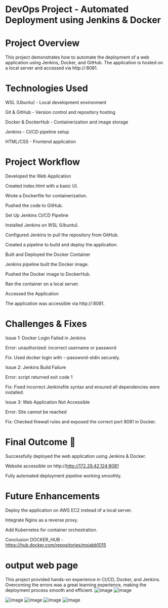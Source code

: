 # DevOps Project - Automated Deployment using Jenkins & Docker

# Project Overview

This project demonstrates how to automate the deployment of a web application using Jenkins, Docker, and GitHub. The application is hosted on a local server and accessed via http://<IP>:8081.

# Technologies Used

WSL (Ubuntu) - Local development environment

Git & GitHub - Version control and repository hosting

Docker & DockerHub - Containerization and image storage

Jenkins - CI/CD pipeline setup

HTML/CSS - Frontend application

# Project Workflow

Developed the Web Application

Created index.html with a basic UI.

Wrote a Dockerfile for containerization.

Pushed the code to GitHub.

Set Up Jenkins CI/CD Pipeline

Installed Jenkins on WSL (Ubuntu).

Configured Jenkins to pull the repository from GitHub.

Created a pipeline to build and deploy the application.

Built and Deployed the Docker Container

Jenkins pipeline built the Docker image.

Pushed the Docker image to DockerHub.

Ran the container on a local server.

Accessed the Application

The application was accessible via http://<IP>:8081.

# Challenges & Fixes

Issue 1: Docker Login Failed in Jenkins

Error: unauthorized: incorrect username or password

Fix: Used docker login with --password-stdin securely.

Issue 2: Jenkins Build Failure

Error: script returned exit code 1

Fix: Fixed incorrect Jenkinsfile syntax and ensured all dependencies were installed.

Issue 3: Web Application Not Accessible

Error: Site cannot be reached

Fix: Checked firewall rules and exposed the correct port 8081 in Docker.

# Final Outcome 🚀

Successfully deployed the web application using Jenkins & Docker.

Website accessible on http://http://172.29.42.124:8081

Fully automated deployment pipeline working smoothly.

# Future Enhancements

Deploy the application on AWS EC2 instead of a local server.

Integrate Nginx as a reverse proxy.

Add Kubernetes for container orchestration.

Conclusion
DOCKER_HUB -   https://hub.docker.com/repositories/msjabb1015

  # output web page
This project provided hands-on experience in CI/CD, Docker, and Jenkins. Overcoming the errors was a great learning experience, making the deployment process smooth and efficient.
![image](https://github.com/user-attachments/assets/2290f191-66a6-4175-9b84-02595112f8e1)
![image](https://github.com/user-attachments/assets/610ef589-cda5-4e04-bd64-786b28ca0548)

![image](https://github.com/user-attachments/assets/463ff0a9-5bd5-48f4-9854-3d6097da27d6)
![image](https://github.com/user-attachments/assets/0813d2bb-854b-4e72-b224-700de737c6e4)
![image](https://github.com/user-attachments/assets/cf3a764d-64b8-429e-821a-e67392351996)
![image](https://github.com/user-attachments/assets/12d5148c-ee03-4bb8-b812-03e9f7a6e5ec)

